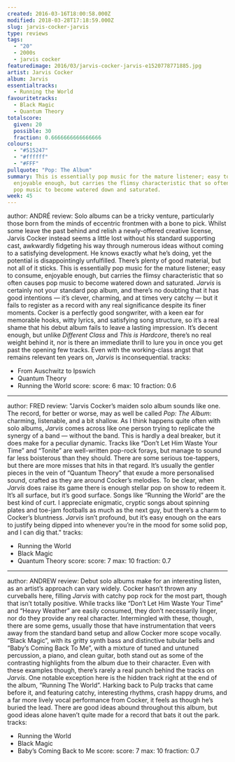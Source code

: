 ```yaml
---
created: 2016-03-16T18:00:58.000Z
modified: 2018-03-28T17:18:59.000Z
slug: jarvis-cocker-jarvis
type: reviews
tags:
  - "20"
  - 2000s
  - jarvis cocker
featuredimage: 2016/03/jarvis-cocker-jarvis-e1520778771885.jpg
artist: Jarvis Cocker
album: Jarvis
essentialtracks:
  - Running the World
favouritetracks:
  - Black Magic
  - Quantum Theory
totalscore:
  given: 20
  possible: 30
  fraction: 0.6666666666666666
colours:
  - "#515247"
  - "#ffffff"
  - "#FFF"
pullquote: "Pop: The Album"
summary: This is essentially pop music for the mature listener; easy to consume,
  enjoyable enough, but carries the flimsy characteristic that so often causes
  pop music to become watered down and saturated.
week: 45
---
```

author: ANDRÉ
review: Solo albums can be a tricky venture, particularly those born from the
  minds of eccentric frontmen with a bone to pick. Whilst some leave the past
  behind and relish a newly-offered creative license, Jarvis Cocker instead
  seems a little lost without his standard supporting cast, awkwardly fidgeting
  his way through numerous ideas without coming to a satisfying development. He
  knows exactly what he’s doing, yet the potential is disappointingly
  unfulfilled. There’s plenty of good material, but not all of it sticks. This
  is essentially pop music for the mature listener; easy to consume, enjoyable
  enough, but carries the flimsy characteristic that so often causes pop music
  to become watered down and saturated. *Jarvis* is certainly not your standard
  pop album, and there’s no doubting that it has good intentions — it’s clever,
  charming, and at times very catchy — but it fails to register as a record with
  any real significance despite its finer moments. Cocker is a perfectly good
  songwriter, with a keen ear for memorable hooks, witty lyrics, and satisfying
  song structure, so it’s a real shame that his debut album fails to leave a
  lasting impression. It’s decent enough, but unlike *Different Class* and *This
  is Hardcore*, there’s no real weight behind it, nor is there an immediate
  thrill to lure you in once you get past the opening few tracks. Even with the
  working-class angst that remains relevant ten years on, *Jarvis* is
  inconsequential.
tracks:
  - From Auschwitz to Ipswich
  - ­Quantum Theory
  - ­Running the World
score:
  score: 6
  max: 10
  fraction: 0.6
---
author: FRED
review: "Jarvis Cocker’s maiden solo album sounds like one. The record, for
  better or worse, may as well be called *Pop: The Album*: charming, listenable,
  and a bit shallow. As I think happens quite often with solo albums, *Jarvis*
  comes across like one person trying to replicate the synergy of a band —
  without the band. This is hardly a deal breaker, but it does make for a
  peculiar dynamic. Tracks like “Don’t Let Him Waste Your Time” and “Tonite” are
  well-written pop-rock forays, but manage to sound far less boisterous than
  they should. There are some serious toe-tappers, but there are more misses
  that hits in that regard. It’s usually the gentler pieces in the vein of
  “Quantum Theory” that exude a more personalised sound, crafted as they are
  around Cocker’s melodies. To be clear, when *Jarvis* does raise its game there
  is enough stellar pop on show to redeem it. It’s all surface, but it’s good
  surface. Songs like “Running the World” are the best kind of curt. I
  appreciate enigmatic, cryptic songs about spinning plates and toe-jam
  footballs as much as the next guy, but there’s a charm to Cocker’s bluntness.
  *Jarvis* isn’t profound, but it’s easy enough on the ears to justify being
  dipped into whenever you’re in the mood for some solid pop, and I can dig
  that."
tracks:
  - Running the World
  - ­Black Magic
  - ­Quantum Theory
score:
  score: 7
  max: 10
  fraction: 0.7
---
author: ANDREW
review: Debut solo albums make for an interesting listen, as an artist’s
  approach can vary widely. Cocker hasn’t thrown any curveballs here, filling
  *Jarvis* with catchy pop rock for the most part, though that isn’t totally
  positive. While tracks like “Don’t Let Him Waste Your Time” and “Heavy
  Weather” are easily consumed, they don’t necessarily linger, nor do they
  provide any real character. Intermingled with these, though, there are some
  gems, usually those that have instrumentation that veers away from the
  standard band setup and allow Cocker more scope vocally. “Black Magic”, with
  its gritty synth bass and distinctive tubular bells and “Baby’s Coming Back To
  Me”, with a mixture of tuned and untuned percussion, a piano, and clean
  guitar, both stand out as some of the contrasting highlights from the album
  due to their character. Even with these examples though, there’s rarely a real
  punch behind the tracks on *Jarvis*. One notable exception here is the hidden
  track right at the end of the album, “Running The World”. Harking back to Pulp
  tracks that came before it, and featuring catchy, interesting rhythms, crash
  happy drums, and a far more lively vocal performance from Cocker, it feels as
  though he’s buried the lead. There are good ideas abound throughout this
  album, but good ideas alone haven’t quite made for a record that bats it out
  the park.
tracks:
  - Running the World
  - ­Black Magic
  - ­Baby’s Coming Back to Me
score:
  score: 7
  max: 10
  fraction: 0.7
